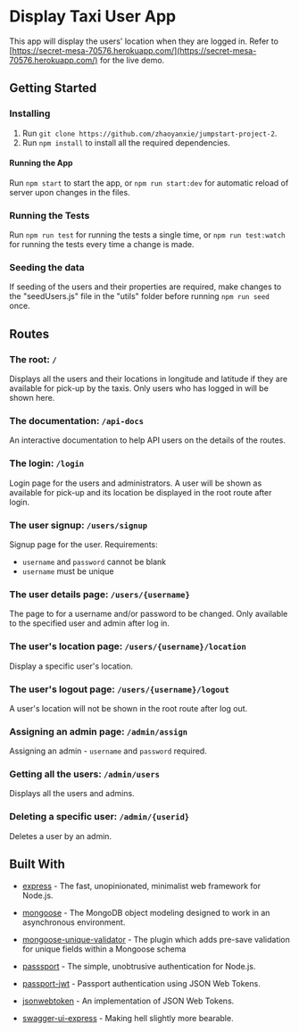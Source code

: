 # Display Taxi User App
This app will display the users' location when they are logged in.
Refer to [https://secret-mesa-70576.herokuapp.com/](https://secret-mesa-70576.herokuapp.com/) for the live demo.

## Getting Started

### Installing
1. Run `git clone https://github.com/zhaoyanxie/jumpstart-project-2`. 
2. Run `npm install` to install all the required dependencies.

#### Running the App
Run `npm start` to start the app, or 
`npm run start:dev` for automatic reload of server upon changes in the files.

### Running the Tests
Run `npm run test` for running the tests a single time, or
`npm run test:watch` for running the tests every time a change is made.

### Seeding the data
If seeding of the users and their properties are required, make changes to the "seedUsers.js" file in the "utils" folder before running `npm run seed` once. 

## Routes

### The root: `/`
Displays all the users and their locations in longitude and latitude if they are available for pick-up by the taxis. Only users who has logged in will be shown here.

### The documentation: `/api-docs`
An interactive documentation to help API users on the details of the routes.

### The login: `/login`
Login page for the users and administrators. A user will be shown as available for pick-up and its location be displayed in the root route after login.

### The user signup: `/users/signup`
Signup page for the user. Requirements:
* `username` and `password` cannot be blank
* `username` must be unique 

### The user details page: `/users/{username}`
The page to for a username and/or password to be changed. Only available to the specified user and admin after log in.

### The user's location page: `/users/{username}/location`
Display a specific user's location.

### The user's logout page: `/users/{username}/logout`
A user's location will not be shown in the root route after log out.

### Assigning an admin page: `/admin/assign`
Assigning an admin - `username` and `password` required.

### Getting all the users: `/admin/users`
Displays all the users and admins.

### Deleting a specific user: `/admin/{userid}`
Deletes a user by an admin.

## Built With
* [express](https://www.npmjs.com/package/express) - The fast, unopinionated, minimalist web framework for Node.js.

* [mongoose](https://www.npmjs.com/package/mongoose) - The MongoDB object modeling designed to work in an asynchronous environment.
* [mongoose-unique-validator](https://www.npmjs.com/package/mongoose-unique-validator) - The plugin which adds pre-save validation for unique fields within a Mongoose schema

* [passsport](https://www.npmjs.com/package/passport) - The simple, unobtrusive authentication for Node.js.
* [passport-jwt](https://www.npmjs.com/package/passport-jwt) - Passport authentication using JSON Web Tokens.
* [jsonwebtoken](https://www.npmjs.com/package/jsonwebtoken) - An implementation of JSON Web Tokens.

* [swagger-ui-express](https://www.npmjs.com/package/swagger-ui-express) - Making hell slightly more bearable.

